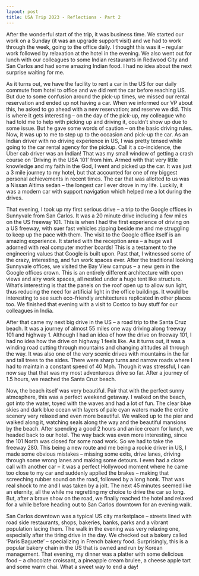```yaml
---
layout: post
title: USA Trip 2023 - Reflections - Part 2
---
```


After the wonderful start of the trip, it was business time. We started our work on a Sunday (it was an upgrade support visit) and we had to work through the week, going to the office daily. I thought this was it – regular work followed by relaxation at the hotel in the evening. We also went out for lunch with our colleagues to some Indian restaurants in Redwood City and San Carlos and had some amazing Indian food. I had no idea about the next surprise waiting for me.

As it turns out, we have the facility to rent a car in the US for our daily commute from hotel to office  and we did rent the car before reaching US. But due to some confusion around the pick-up times, we missed our rental reservation and ended up not having a car. When we informed our VP about this, he asked to go ahead with a new reservation; and reserve we did. This is where it gets interesting – on the day of the pick-up, my colleague who had told me to help with picking up and driving it, couldn’t show up due to some issue. But he gave some words of caution – on the basic driving rules. Now, it was up to me to step up to the occasion and pick-up the car. As an Indian driver with no driving experience in US, I was pretty tensed while going to the car rental agency for the pickup. Call it a co-incidence, the Uber cab driver was an Indian! That was my small window of getting a crash course on ‘Driving in the USA 101’ from him. Armed with that very little knowledge and my faith in the God, I went and picked up the car. It was just a 3 mile journey to my hotel, but that accounted for one of my biggest personal achievements in recent times. The car that was allotted to us was a Nissan Altima sedan – the longest car I ever drove in my life. Luckily, it was a modern car with support navigation which helped me a lot during the drives.

That evening, I took up my first serious drive – a trip to the Google offices in Sunnyvale from San Carlos. It was a 20 minute drive including a few miles on the US freeway 101. This is when I had the first experience of driving on a US freeway, with suer fast vehicles zipping beside me and me struggling to keep up the pace with them. The visit to the Google office itself is an amazing experience. It started with the reception area – a huge wall adorned with real computer mother boards! This is a testament to the engineering values that Google is built upon. Past that, I witnessed some of the crazy, interesting, and fun work spaces ever. After the traditional looking Sunnyvale offices, we visited the Bay View campus – a new gem in the Google offices crown. This is an entirely different architecture with open views and airy work spaces, all nestled under a huge tent like structure. What’s interesting is that the panels on the roof open up to allow sun light, thus reducing the need for artificial light in the office buildings. It would be interesting to see such eco-friendly architectures replicated in other places too. We finished that evening with a visit to Costco to buy stuff for our colleagues in India.

After that came my next big drive in the US – a road trip to the Santa Cruz beach. It was a journey of almost 55 miles one way driving along freeway 101 and highway 1. Although I had an idea of how the drive on freeway 101, I had no idea how the drive on highway 1 feels like. As it turns out, it was a winding road cutting through mountains and changing altitudes all through the way. It was also one of the very scenic drives with mountains in the far and tall trees to the sides. There were sharp turns and narrow roads where I had to maintain a constant speed of 40 Mph. Though it was stressful, I can now say that that was my most adventurous drive so far. After a journey of 1.5 hours, we reached the Santa Cruz beach. 

Now, the beach itself was very beautiful. Pair that with the perfect sunny atmosphere, this was a perfect weekend getaway. I walked on the beach, got into the water, toyed with the waves and had a lot of fun. The clear blue skies and dark blue ocean with layers of pale cyan waters made the entire scenery very relaxed and even more beautiful. We walked up to the pier and walked along it, watching seals along the way and the beautiful mansions by the beach. After spending a good 2 hours and an ice cream for lunch, we headed back to our hotel. The way back was even more interesting, since the 101 North was closed for some road work. So we had to take the freeway 280. This being a new route and me being a rookie driver in US, I made some obvious mistakes – missing some exits, drive lanes, driving through some wrong lanes and making some detours. I even had a close call with another car – it was a perfect Hollywood moment where he came too close to my car and suddenly applied the brakes – making that screeching rubber sound on the road, followed by a long honk. That was real shock to me and I was taken by a jolt. The next 45 minutes seemed like an eternity, all the while me regretting my choice to drive the car so long. But, after a brave show on the road, we finally reached the hotel and relaxed for a while before heading out to San Carlos downtown for an evening walk.

San Carlos downtown was a typical US city marketplace – streets lined with road side restaurants, shops, bakeries, banks, parks and a vibrant population lacing them. The walk in the evening was very relaxing one, especially after the tiring drive in the day. We checked out a bakery called ‘Paris Baguette’ – specializing in French bakery food. Surprisingly, this is a popular bakery chain in the US that is owned and run by Korean management. That evening, my dinner was a platter with some delicious food – a chocolate croissant, a pineapple cream brulee, a cheese apple tart and some warm chai. What a sweet way to end a day!
